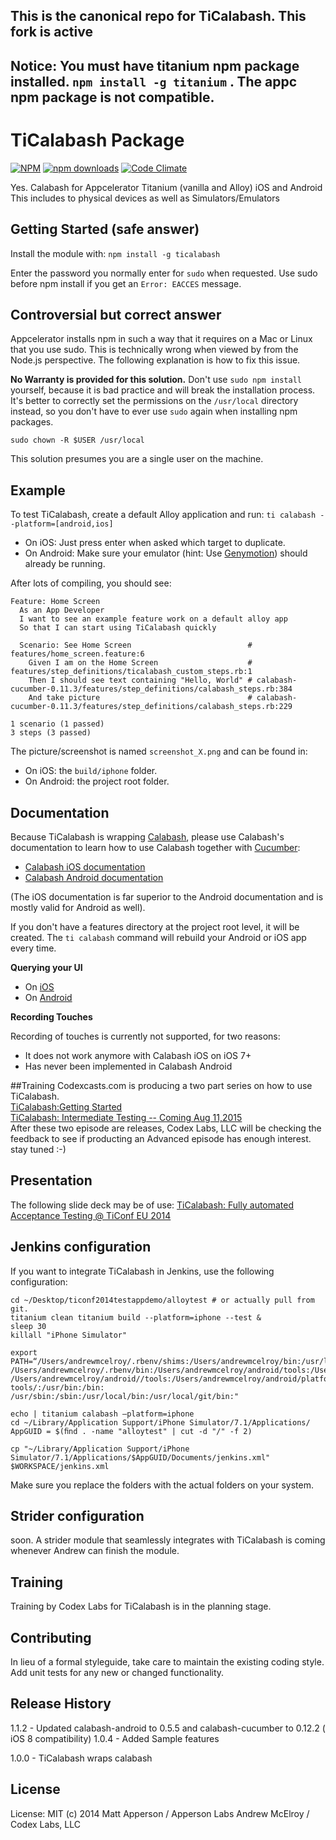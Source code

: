 ## This is the canonical repo for TiCalabash. This fork **is active**
## Notice: You must have titanium npm package installed. `npm install -g titanium` . The appc npm package is not compatible.

# TiCalabash Package

[![NPM](https://nodei.co/npm/ticalabash.png)](https://nodei.co/npm/ticalabash/) [![npm downloads](https://img.shields.io/npm/dm/ticalabash.svg?style=flat-square)](https://www.npmjs.com/package/ticalabash) [![Code Climate](https://codeclimate.com/github/appersonlabs/TiCalabash/badges/gpa.svg)](https://codeclimate.com/github/appersonlabs/TiCalabash)

Yes. Calabash for Appcelerator Titanium (vanilla and Alloy) iOS and Android
This includes to physical devices as well as Simulators/Emulators

## Getting Started (safe answer)
Install the module with: `npm install -g ticalabash`

Enter the password you normally enter for `sudo` when requested.
Use sudo before npm install if you get an `Error: EACCES` message.

## Controversial but correct answer
Appcelerator installs npm in such a way that it requires on a Mac or Linux that you use sudo.
This is technically wrong when viewed by from the Node.js perspective.
The following explanation is how to fix this issue. 

**No Warranty is provided for this solution.**
Don't use `sudo npm install` yourself, because it is bad practice and will break the installation process. It's better to correctly set the permissions on the `/usr/local` directory instead, so you don't have to ever use `sudo` again when installing npm packages.

```
sudo chown -R $USER /usr/local
```
This solution presumes you are a single user on the machine.

## Example
To test TiCalabash, create a default Alloy application and run:
`ti calabash --platform=[android,ios]`

* On iOS: Just press enter when asked which target to duplicate.
* On Android: Make sure your emulator (hint: Use [Genymotion](http://www.genymotion.com)) should already be running.

After lots of compiling, you should see:
```
Feature: Home Screen
  As an App Developer
  I want to see an example feature work on a default alloy app
  So that I can start using TiCalabash quickly

  Scenario: See Home Screen                          # features/home_screen.feature:6
    Given I am on the Home Screen                    # features/step_definitions/ticalabash_custom_steps.rb:1
    Then I should see text containing "Hello, World" # calabash-cucumber-0.11.3/features/step_definitions/calabash_steps.rb:384
    And take picture                                 # calabash-cucumber-0.11.3/features/step_definitions/calabash_steps.rb:229

1 scenario (1 passed)
3 steps (3 passed)
```

The picture/screenshot is named `screenshot_X.png` and can be found in:
* On iOS: the `build/iphone` folder.
* On Android: the project root folder.

## Documentation
Because TiCalabash is wrapping [Calabash](http://calaba.sh), please use Calabash's documentation to learn how to use Calabash together with [Cucumber](http://cukes.info):
* [Calabash iOS documentation](https://github.com/calabash/calabash-ios/wiki/00-Calabash-iOS-documentation)
* [Calabash Android documentation](https://github.com/calabash/calabash-android/blob/master/README.md)

(The iOS documentation is far superior to the Android documentation and is mostly valid for Android as well). 

If you don't have a features directory at the project root level, it will be created.
The `ti calabash` command will rebuild your Android or iOS app every time.

**Querying your UI**
* On [iOS](https://github.com/calabash/calabash-ios/wiki/05-Query-syntax)
* On [Android](http://blog.lesspainful.com/2012/12/18/Android-Query/ )
 
**Recording Touches**

Recording of touches is currently not supported, for two reasons:
* It does not work anymore with Calabash iOS on iOS 7+ 
* Has never been implemented in Calabash Android

##Training
Codexcasts.com is producing a two part series on how to use TiCalabash.   
[TiCalabash:Getting Started](https://codexcasts.com/episodes/ticalabash-getting-started)   
[TiCalabash: Intermediate Testing -- Coming Aug 11,2015]()   
After these two episode are releases, Codex Labs, LLC will be checking the feedback to see if producting an Advanced episode has enough interest. stay tuned :-)

## Presentation
The following slide deck may be of use: [TiCalabash: Fully automated Acceptance Testing @ TiConf EU 2014](http://www.slideshare.net/sophrinix/ticalabash-fully-automated-testing-ticonf-eu-2014)

## Jenkins configuration
If you want to integrate TiCalabash in Jenkins, use the following configuration:
```
cd ~/Desktop/ticonf2014testappdemo/alloytest # or actually pull from git. 
titanium clean titanium build --platform=iphone --test & 
sleep 30 
killall "iPhone Simulator" 

export PATH=“/Users/andrewmcelroy/.rbenv/shims:/Users/andrewmcelroy/bin:/usr/local/bin: /Users/andrewmcelroy/.rbenv/bin:/Users/andrewmcelroy/android/tools:/Users/andrewmcelroy/android/: /Users/andrewmcelroy/android//tools:/Users/andrewmcelroy/android/platform-tools/:/usr/bin:/bin: /usr/sbin:/sbin:/usr/local/bin:/usr/local/git/bin:" 

echo | titanium calabash —platform=iphone
cd ~/Library/Application Support/iPhone Simulator/7.1/Applications/ 
AppGUID = $(ﬁnd . -name "alloytest" | cut -d "/" -f 2) 

cp "~/Library/Application Support/iPhone Simulator/7.1/Applications/$AppGUID/Documents/jenkins.xml" $WORKSPACE/jenkins.xml
```

Make sure you replace the folders with the actual folders on your system.

## Strider configuration
soon.
A strider module that seamlessly integrates with TiCalabash is coming whenever Andrew can finish the module. 

## Training
Training by Codex Labs for TiCalabash is in the planning stage.

## Contributing
In lieu of a formal styleguide, take care to maintain the existing coding style. Add unit tests for any new or changed functionality.

## Release History
1.1.2 - Updated calabash-android to 0.5.5 and calabash-cucumber to 0.12.2 ( iOS 8 compatibility)
1.0.4 - Added Sample features

1.0.0 - TiCalabash wraps calabash


## License
License: MIT (c) 2014
Matt Apperson / Apperson Labs
Andrew McElroy / Codex Labs, LLC
